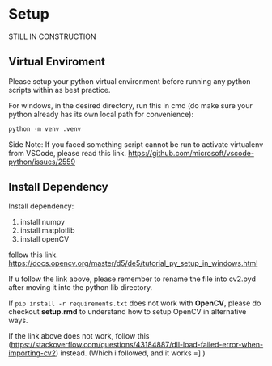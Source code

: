 # Setup
STILL IN CONSTRUCTION
## Virtual Enviroment
Please setup your python virtual environment before running any python scripts within as best practice.

For windows, in the desired directory, run this in cmd (do make sure your python already has its own local path for convenience):
```python
python -m venv .venv
```

Side Note:
If you faced something script cannot be run to activate virtualenv from VSCode,
please read this link. https://github.com/microsoft/vscode-python/issues/2559

## Install Dependency
Install dependency:
1. install numpy
2. install matplotlib
3. install openCV

follow this link. https://docs.opencv.org/master/d5/de5/tutorial_py_setup_in_windows.html

If u follow the link above, please remember to rename the file into cv2.pyd after moving it into the python lib directory.

If `pip install -r requirements.txt` does not work with **OpenCV**, please do checkout **setup.rmd** to understand how to setup OpenCV in alternative ways.


If the link above does not work, follow this (https://stackoverflow.com/questions/43184887/dll-load-failed-error-when-importing-cv2) instead.
(Which i followed, and it works =] )